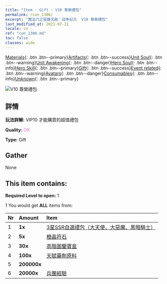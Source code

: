 ```yaml
---
title: "Item - Gift - V10 尊榮禮包"
permalink: /con_1306/
excerpt: "魔法门之英雄无敌：战争纪元  V10 尊榮禮包"
last_modified_at: 2021-07-21
locale: cn
ref: "con_1306.md"
toc: false
classes: wide
---
```

 [Materials](/ItemsCN/){: .btn .btn--primary}[Artifacts](/ItemsCN/Artifacts/){: .btn .btn--success}[Unit Soul](/ItemsCN/UnitSoul/){: .btn .btn--warning}[Unit Awakening](/ItemsCN/UnitAwakening/){: .btn .btn--danger}[Hero Soul](/ItemsCN/HeroSoul/){: .btn .btn--info}[Hero Skill](/ItemsCN/HeroSkill/){: .btn .btn--primary}[Gift](/ItemsCN/Gift/){: .btn .btn--success}[Event related](/ItemsCN/Events/){: .btn .btn--warning}[Avatars](/ItemsCN/Avatars/){: .btn .btn--danger}[Consumables](/ItemsCN/Consumables/){: .btn .btn--info}[Unknown](/ItemsCN/Unknown/){: .btn .btn--primary}

 ![V10 尊榮禮包](/images/t/i_905010.png)

## 詳情
 **玩法詳解:** VIP10 才能購買的超值禮包

 **Quality:** <span style="color: #DA70D6">OK</span>

 **Type:** Gift

## Gather

  None

## This item contains:

 **Required Level to open:** 1

 1 You would get **ALL** items  from:

  | Nr | Amount |     Item    |
  |:---|:-------|:------------|
  | 1 |  **1x** | [3星SSR自選禮包（大天使、大惡魔、黑暗騎士）](/cn/Items/con_1320/) |  | 
  | 2 |  **5x** | [橙晶符石](/cn/Items/con_730/) |  | 
  | 3 |  **30x** | [高階圖鑒寶盒](/cn/Items/con_776/) |  | 
  | 4 |  **100x** | [天賦藥劑原料](/cn/Items/con_1120/) |  | 
  | 5 |  **200000x** | <i class="fas fa-coins"/> |  | 
  | 6 |  **20000x** | [兵團經驗](/cn/Items/con_902/) |  | 
